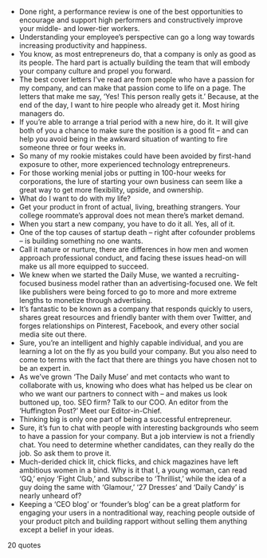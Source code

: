  - Done right, a performance review is one of the best opportunities to encourage and support high performers and constructively improve your middle- and lower-tier workers.
 - Understanding your employee’s perspective can go a long way towards increasing productivity and happiness.
 - You know, as most entrepreneurs do, that a company is only as good as its people. The hard part is actually building the team that will embody your company culture and propel you forward.
 - The best cover letters I’ve read are from people who have a passion for my company, and can make that passion come to life on a page. The letters that make me say, ‘Yes! This person really gets it.’ Because, at the end of the day, I want to hire people who already get it. Most hiring managers do.
 - If you’re able to arrange a trial period with a new hire, do it. It will give both of you a chance to make sure the position is a good fit – and can help you avoid being in the awkward situation of wanting to fire someone three or four weeks in.
 - So many of my rookie mistakes could have been avoided by first-hand exposure to other, more experienced technology entrepreneurs.
 - For those working menial jobs or putting in 100-hour weeks for corporations, the lure of starting your own business can seem like a great way to get more flexibility, upside, and ownership.
 - What do I want to do with my life?
 - Get your product in front of actual, living, breathing strangers. Your college roommate’s approval does not mean there’s market demand.
 - When you start a new company, you have to do it all. Yes, all of it.
 - One of the top causes of startup death – right after cofounder problems – is building something no one wants.
 - Call it nature or nurture, there are differences in how men and women approach professional conduct, and facing these issues head-on will make us all more equipped to succeed.
 - We knew when we started the Daily Muse, we wanted a recruiting-focused business model rather than an advertising-focused one. We felt like publishers were being forced to go to more and more extreme lengths to monetize through advertising.
 - It’s fantastic to be known as a company that responds quickly to users, shares great resources and friendly banter with them over Twitter, and forges relationships on Pinterest, Facebook, and every other social media site out there.
 - Sure, you’re an intelligent and highly capable individual, and you are learning a lot on the fly as you build your company. But you also need to come to terms with the fact that there are things you have chosen not to be an expert in.
 - As we’ve grown ‘The Daily Muse’ and met contacts who want to collaborate with us, knowing who does what has helped us be clear on who we want our partners to connect with – and makes us look buttoned up, too. SEO firm? Talk to our COO. An editor from the ‘Huffington Post?’ Meet our Editor-in-Chief.
 - Thinking big is only one part of being a successful entrepreneur.
 - Sure, it’s fun to chat with people with interesting backgrounds who seem to have a passion for your company. But a job interview is not a friendly chat. You need to determine whether candidates, can they really do the job. So ask them to prove it.
 - Much-derided chick lit, chick flicks, and chick magazines have left ambitious women in a bind. Why is it that I, a young woman, can read ‘GQ,’ enjoy ‘Fight Club,’ and subscribe to ‘Thrillist,’ while the idea of a guy doing the same with ‘Glamour,’ ‘27 Dresses’ and ‘Daily Candy’ is nearly unheard of?
 - Keeping a ‘CEO blog’ or ‘founder’s blog’ can be a great platform for engaging your users in a nontraditional way, reaching people outside of your product pitch and building rapport without selling them anything except a belief in your ideas.

20 quotes